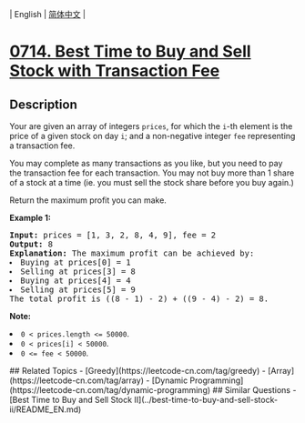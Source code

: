 
| English | [简体中文](README.md) |
# [0714. Best Time to Buy and Sell Stock with Transaction Fee](https://leetcode-cn.com/problems/best-time-to-buy-and-sell-stock-with-transaction-fee/)
## Description
<p>Your are given an array of integers <code>prices</code>, for which the <code>i</code>-th element is the price of a given stock on day <code>i</code>; and a non-negative integer <code>fee</code> representing a transaction fee.</p>
<p>You may complete as many transactions as you like, but you need to pay the transaction fee for each transaction.  You may not buy more than 1 share of a stock at a time (ie. you must sell the stock share before you buy again.)</p>
<p>Return the maximum profit you can make.</p>

<p><b>Example 1:</b><br />
<pre>
<b>Input:</b> prices = [1, 3, 2, 8, 4, 9], fee = 2
<b>Output:</b> 8
<b>Explanation:</b> The maximum profit can be achieved by:
<li>Buying at prices[0] = 1</li><li>Selling at prices[3] = 8</li><li>Buying at prices[4] = 4</li><li>Selling at prices[5] = 9</li>The total profit is ((8 - 1) - 2) + ((9 - 4) - 2) = 8.
</pre>
</p>

<p><b>Note:</b>
<li><code>0 < prices.length <= 50000</code>.</li>
<li><code>0 < prices[i] < 50000</code>.</li>
<li><code>0 <= fee < 50000</code>.</li>
</p>
## Related Topics
- [Greedy](https://leetcode-cn.com/tag/greedy)
- [Array](https://leetcode-cn.com/tag/array)
- [Dynamic Programming](https://leetcode-cn.com/tag/dynamic-programming)
## Similar Questions
- [Best Time to Buy and Sell Stock II](../best-time-to-buy-and-sell-stock-ii/README_EN.md)
